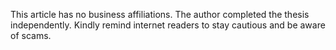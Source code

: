 This article has no business affiliations.
The author completed the thesis independently.
Kindly remind internet readers to stay cautious and be aware of scams.
